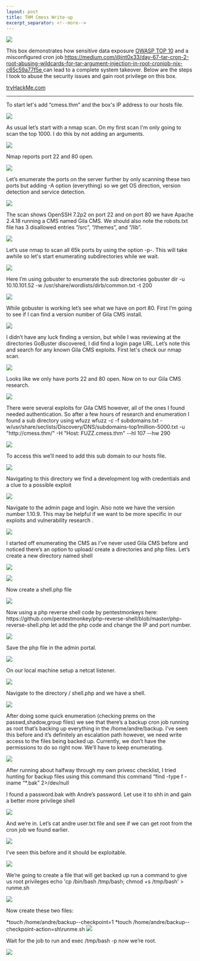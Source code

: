 ```yaml
---
layout: post
title: THM Cmess Write-up
excerpt_separator: <!--more-->
---
```

<img src="/img/cmess/0.head.png"/>
<!--more-->
<p>This box demonstrates how sensitive data exposure <a href=" https://owasp.org/www-project-top-ten/OWASP_Top_Ten_2017/Top_10-2017_A3-Sensitive_Data_Exposure" target="_blank" > OWASP TOP 10</a> and a misconfigured cron job  <a href="https://medium.com/@int0x33/day-67-tar-cron-2-root-abusing-wildcards-for-tar-argument-injection-in-root-cronjob-nix-c65c59a77f5e" target="_blank" >https://medium.com/@int0x33/day-67-tar-cron-2-root-abusing-wildcards-for-tar-argument-injection-in-root-cronjob-nix-c65c59a77f5e </a> can lead to a complete system takeover.  Below are the steps I took to abuse the security issues and gain root privilege on this box. </p>
<a href="https://tryhackme.com/room/cmess" target="_blank" >tryHackMe.com</a>
<HR>
<p>To start let's add “cmess.thm” and the box's IP address  to our hosts file.</p>
<img src="/img/cmess/1.hosts-file.png"/>

<p>As usual let’s start with a nmap scan. On my first scan I'm only going to scan the  top 1000. I do this by not adding an arguments.</p>
<img src="/img/cmess/2.nmap-scan-1.png">

<p>Nmap reports port 22 and 80 open.</p>
<img src="/img/cmess/3.nmap-scan-2.png"/>

<p>Let’s enumerate the ports on the server further by only scanning these two ports but adding -A option (everything) so we get  OS direction, version detection and service detection.  
</p>
<img src="/img/cmess/4.namp-scan-3.png"/>


<p>The scan shows OpenSSH 7.2p2 on port 22 and on port 80 we have  Apache 2.4.18 running a  CMS named Gila CMS. We should also note the robots.txt file has 3 disallowed entries “/src”, “/themes”, and “/lib”. </p>
<img src="/img/cmess/5.nmap-scan-4.png"/>


<p>Let’s use nmap to scan all 65k ports by using the option -p-. This will take awhile so let's start enumerating subdirectories while we wait. 
</p>
<img src="/img/cmess/6.nmap-scann-5.png"/>


<p>Here I’m using gobuster to enumerate the sub directories 
gobuster dir -u 10.10.101.52 -w /usr/share/wordlists/dirb/common.txt -t 200
</p>
<img src="/img/cmess/7.gobuster.png"/>


<p>While gobuster is working let’s see what we have on port 80. First I’m going to see if I can find a version number of Gila CMS install.</p>
<img src="/img/cmess/8.cms-index-page.png"/>


<p>I didn’t have any luck finding  a version, but while I was reviewing at the directories GoBuster discovered, I did find a login page URL. Let’s note this and  search for any known Gila CMS exploits. First let's check our nmap scan.  
</p>
<img src="/img/cmess/9.gilacms-login-page.png"/>


<p>Looks like we only have ports 22 and 80 open. Now on to our Gila CMS research.</p>
<img src="/img/cmess/10.nmap-scan6.png"/>


<p>There were several exploits for Gila CMS however, all of the ones I found needed authentication. So after a few hours of research and enumeration I found a sub directory using wfuzz  wfuzz -c -f subdomains.txt
-w/usr/share/seclists/Discovery/DNS/subdomains-top1million-5000.txt -u "http://cmess.thm/" -H "Host: FUZZ.cmess.thm" --hl 107 --hw 290
</p>
<img src="/img/cmess/11.wfuzz.png"/>


<p>To access this we’ll need to add this sub domain to our hosts file.</p>
<img src="/img/cmess/12.hosts-file2.png"/>


<p>Navigating to this directory we find a development log with credentials and a clue to a possible exploit 
</p>
<img src="/img/cmess/13.dev-log.png"/>


<p>Navigate to the admin page and login. Also note  we have the version number 1.10.9. This may be helpful if we want to be more specific in our  exploits and vulnerability research .
</p>
<img src="/img/cmess/14.gilacma-admin-page.png"/>



<p>I started off enumerating the CMS  as I’ve  never used Gila CMS before and noticed there’s an option to upload/ create a directories and php files. Let’s  create a new directory named shell</p>
<img src="/img/cmess/14.gilacma-admin-page.png"/>

<p></p>
<img src="/img/cmess/15.shell-dir-create.png"/>


<p>Now create a shell.php file </p>
<img src="/img/cmess/16.create-shell.php.png"/>


<p>Now using a php reverse shell code by pentestmonkeys here: https://github.com/pentestmonkey/php-reverse-shell/blob/master/php-reverse-shell.php let add the php code and change the IP and port number.</p>
<img src="/img/cmess/17.php-code.png"/>


<p>Save the php file in the admin portal.</p>
<img src="/img/cmess/18.php-code-saved.png"/>


<p>On our local machine setup a netcat listener.</p>
<img src="/img/cmess/19.setup-lisener.png"/>


<p>Navigate to the directory / shell.php and we have a shell. </p>
<img src="/img/cmess/20.rev-shell.png"/>


<p>After doing some quick enumeration (checking prems on the passwd,shadow,group files) we see that there’s a  backup cron job running as root that’s backing up everything in the /home/andre/backup. I’ve seen this before and it’s definitely an escalation path however, we need write access to the files being backed up. Currently, we don’t have the permissions to do so right now. We’ll have to keep enumerating.
</p>
<img src="/img/cmess/21.crontab.png"/>


<p>After running about halfway through my own privesc checklist, I tried hunting for backup files  using this command this command “find -type f -iname “*.bak” 2>/dev/null</p>
<p>I found a password.bak with Andre’s password. Let use it to shh in and gain a better more privilege shell</p>
<img src="/img/cmess/22.andres-password.png"/>


<p>And we’re in. Let’s cat andre user.txt file and see if we can get root from the cron job we found earlier.</p>
<img src="/img/cmess/23.andre-login.png"/>


<p>I’ve seen this before and it should be exploitable.</p>
<img src="/img/cmess/24.crontabjob.png"/>


<p>We’re going to create a file that will get backed up  run a command to give us root privileges echo 'cp /bin/bash /tmp/bash; chmod +s /tmp/bash' > runme.sh</p>
<img src="/img/cmess/25.create-the-payload.png"/>


<p>Now create these two files: </p>
*touch /home/andre/backup--checkpoint=1
*touch /home/andre/backup--checkpoint-action=sh\runme.sh
<img src="/img/cmess/26-create-thecheckpoint.png"/>


<p>Wait for the job to run and exec /tmp/bash -p now we’re root. </p>
<img src="/img/cmess/27.root.txt.png"/>


<p></p>





